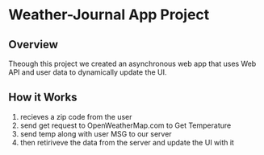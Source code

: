 # Weather-Journal App Project

## Overview
Theough this project we created an asynchronous web app that uses Web API and user data to dynamically update the UI. 

## How it Works
1. recieves a zip code from the user 
2. send get request to OpenWeatherMap.com to Get Temperature
3. send temp along with user MSG to our server
4. then retiriveve the data from the server and update the UI with it 
